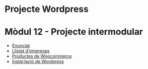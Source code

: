 # Projecte Wordpress

# Mòdul 12 - Projecte intermodular

- [Enunciat](enunciat.md)
- [Llistat d'empresas](empreses.md)
- [Productes de Woocommerce](productes.md)
- [Instal·lació de Wordpress](install_wordpress.md)
